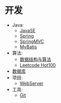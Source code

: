 # 开发

- Java:
    - [JavaSE](JavaSE.md)
    - [Spring](Spring.md)
    - [SpringMVC](SpringMVC.md)
    - [MyBatis](MyBatis.md)
- 算法:
    - [数据结构与算法](DSA.md)
    - [Leetcode Hot100](Hot100.md)
- [数据库](MySQL.md)
- 项目:
    - [WebServer](webserver.md)
- 工具:
    - [Git](git.md)